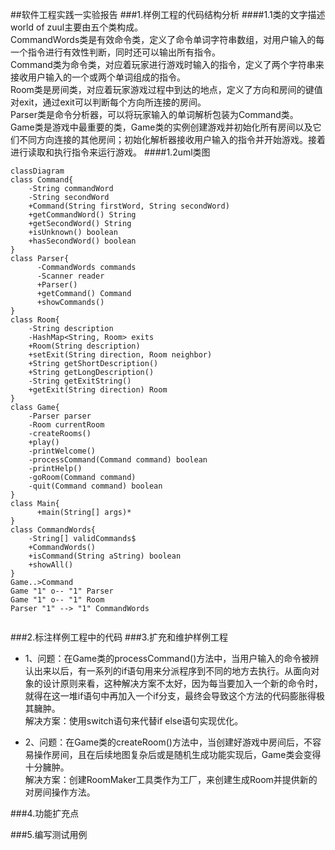 ##软件工程实践一实验报告
###1.样例工程的代码结构分析
####1.1类的文字描述
world of zuul主要由五个类构成。  
CommandWords类是有效命令类，定义了命令单词字符串数组，对用户输入的每一个指令进行有效性判断，同时还可以输出所有指令。  
Command类为命令类，对应着玩家进行游戏时输入的指令，定义了两个字符串来接收用户输入的一个或两个单词组成的指令。   
Room类是房间类，对应着玩家游戏过程中到达的地点，定义了方向和房间的键值对exit，通过exit可以判断每个方向所连接的房间。  
Parser类是命令分析器，可以将玩家输入的单词解析包装为Command类。  
Game类是游戏中最重要的类，Game类的实例创建游戏并初始化所有房间以及它们不同方向连接的其他房间；初始化解析器接收用户输入的指令并开始游戏。接着进行读取和执行指令来运行游戏。
####1.2uml类图
~~~mermaid
classDiagram
class Command{
    -String commandWord
    -String secondWord
    +Command(String firstWord, String secondWord)
    +getCommandWord() String
    +getSecondWord() String
    +isUnknown() boolean
    +hasSecondWord() boolean
}
class Parser{
      -CommandWords commands
      -Scanner reader
      +Parser()
      +getCommand() Command
      +showCommands()
}
class Room{
    -String description
    -HashMap<String, Room> exits
    +Room(String description)
    +setExit(String direction, Room neighbor)
    +String getShortDescription()
    +String getLongDescription()
    -String getExitString()
    +getExit(String direction) Room
}
class Game{
    -Parser parser 
    -Room currentRoom
    -createRooms()
    +play()
    -printWelcome()
    -processCommand(Command command) boolean
    -printHelp()
    -goRoom(Command command)
    -quit(Command command) boolean
}
class Main{
      +main(String[] args)*
}
class CommandWords{
    -String[] validCommands$
    +CommandWords()
    +isCommand(String aString) boolean
    +showAll()
}
Game..>Command
Game "1" o-- "1" Parser
Game "1" o-- "1" Room
Parser "1" --> "1" CommandWords


~~~
###2.标注样例工程中的代码
###3.扩充和维护样例工程
+ 1、问题：在Game类的processCommand()方法中，当用户输入的命令被辨认出来以后，有一系列的if语句用来分派程序到不同的地方去执行。从面向对象的设计原则来看，这种解决方案不太好，因为每当要加入一个新的命令时，就得在这一堆if语句中再加入一个if分支，最终会导致这个方法的代码膨胀得极其臃肿。  
解决方案：使用switch语句来代替if else语句实现优化。

+ 2、问题：在Game类的createRoom()方法中，当创建好游戏中房间后，不容易操作房间，且在后续地图复杂后或是随机生成功能实现后，Game类会变得十分臃肿。  
解决方案：创建RoomMaker工具类作为工厂，来创建生成Room并提供新的对房间操作方法。

###4.功能扩充点

###5.编写测试用例